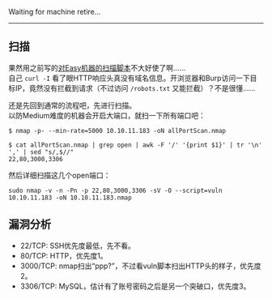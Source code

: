 Waiting for machine retire...  

---

## 扫描

果然用之前写的[对Easy机器的扫描脚本](../WriteUp/active_HTB_Shoppy.md#htb_easy_firstscaning)不大好使了啊……  
自己 `curl -I` 看了眼HTTP响应头真没有域名信息。开浏览器和Burp访问一下目标IP，竟然没有拦截到请求（不过访问 `/robots.txt` 又能拦截）？不是很懂……

还是先回到通常的流程吧，先进行扫描。  
以防Medium难度的机器会开启大端口，就扫一下所有端口吧：
```
$ nmap -p- --min-rate=5000 10.10.11.183 -oN allPortScan.nmap

$ cat allPortScan.nmap | grep open | awk -F '/' '{print $1}' | tr '\n' ',' | sed "s/,$//" 
22,80,3000,3306
```

然后详细扫描这几个open端口：
```
sudo nmap -v -n -Pn -p 22,80,3000,3306 -sV -O --script=vuln 10.10.11.183 -oN 10.10.11.183.nmap
```


## 漏洞分析

- 22/TCP: SSH优先度最低，先不看。
- 80/TCP: HTTP，优先度1。
- 3000/TCP: nmap扫出“ppp?”，不过看vuln脚本扫出HTTP头的样子，优先度2。
- 3306/TCP: MySQL，估计有了账号密码之后是另一个突破口，优先度3。
